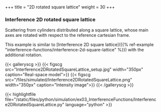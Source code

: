+++
title = "2D rotated square lattice"
weight = 30
+++

### Interference 2D rotated square lattice

Scattering from cylinders distributed along a square lattice, whose main axes are rotated with respect to the reference cartesian frame.  

This example is similar to [Interference 2D square lattice]({{% ref-example "interference-functions/interference-2d-square-lattice" %}}) with the additional rotation.

{{< galleryscg >}}
{{< figscg src="Interference2DRotatedSquareLattice_setup.jpg" width="350px" caption="Real-space model">}}
{{< figscg src="/files/simulated/Interference2DRotatedSquareLattice.png" width="350px" caption="Intensity image">}}
{{< /galleryscg >}}

{{< highlightfile file="/static/files/python/simulation/ex03_InterferenceFunctions/Interference2DRotatedSquareLattice.py" language="python" >}}

